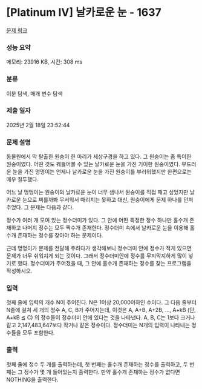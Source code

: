 # [Platinum IV] 날카로운 눈 - 1637 

[문제 링크](https://www.acmicpc.net/problem/1637) 

### 성능 요약

메모리: 23916 KB, 시간: 308 ms

### 분류

이분 탐색, 매개 변수 탐색

### 제출 일자

2025년 2월 18일 23:52:44

### 문제 설명

<p>동물원에서 막 탈출한 원숭이 한 마리가 세상구경을 하고 있다. 그 원숭이는 좀 특이한 원숭이였다. 어떤 것도 꿰뚫어볼 수 있는 날카로운 눈을 가진 기이한 원숭이였다. 부드러운 눈을 가진 멍멍이는 언제나 날카로운 눈을 가진 원숭이를 부러워했지만 한편으로는 매우 질투했다.</p>
<p>어느 날 멍멍이는 원숭이의 날카로운 눈이 너무 샘나서 원숭이를 직접 패고 싶었지만 날카로운 눈으로 찌를까봐 무서워서 때리지는 못하고 대신, 원숭이에게 문제 하나를 던져주었다. 그 문제는 다음과 같다.</p>
<p>정수가 여러 개 모여 있는 정수더미가 있다. 그 안에 어떤 특정한 정수 하나만 홀수개 존재하고 나머지 정수는 모두 짝수개 존재한다. 정수더미 속에서 날카로운 눈을 이용해 홀수개 존재하는 정수를 찾아야 하는 문제이다.</p>
<p>근데 멍멍이가 문제를 전달해 주려다가 생각해보니 정수더미 안에 정수가 적게 있으면 문제가 너무 쉬워지게 되는 것이다. 그래서 정수더미안에 정수를 무지막지하게 많이 넣기로 했다. 정수더미가 주어졌을 때, 그 안에 홀수개 존재하는 정수를 찾는 프로그램을 작성하시오.</p>

### 입력 

 <p>첫째 줄에 입력의 개수 N이 주어진다. N은 1이상 20,000이하인 수이다. 그 다음 줄부터 N줄에 걸쳐 세 개의 정수 A, C, B가 주어지는데, 이것은 A, A+B, A+2B, ..., A+kB (단, A+kB ≦ C) 의 정수들이 정수더미 안에 있다는 것을 나타낸다. A, B, C는 1보다 크거나 같고 2,147,483,647보다 작거나 같은 정수이다. 정수더미는 N개의 입력이 나타내는 정수들을 모두 포함한다.</p>

### 출력 

 <p>첫째 줄에 정수 두 개를 출력하는데, 첫 번째는 홀수개 존재하는 정수를 출력하고, 두 번째는 그 정수가 몇 개 들어있는지 출력한다. 만약 홀수개 존재하는 정수가 없다면 NOTHING을 출력한다.</p>

